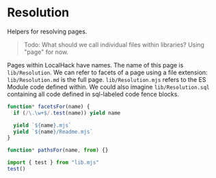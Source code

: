 # Resolution

Helpers for resolving pages.

> Todo: What should we call individual files within libraries? Using "page" for
> now.

Pages within LocalHack have names. The name of this page is `lib/Resolution`. We
can refer to facets of a page using a file extension: `lib/Resolution.md` is the
full page. `lib/Resolution.mjs` refers to the ES Module code defined within. We
could also imagine `lib/Resolution.sql` containing all code defined in
sql-labeled code fence blocks.

```mjs
function* facetsFor(name) {
  if (/\.\w+$/.test(name)) yield name

  yield `${name}.mjs`
  yield `${name}/Readme.mjs`
}
```

```mjs
function* pathsFor(name, from) {}

import { test } from "lib.mjs"
test()
```
